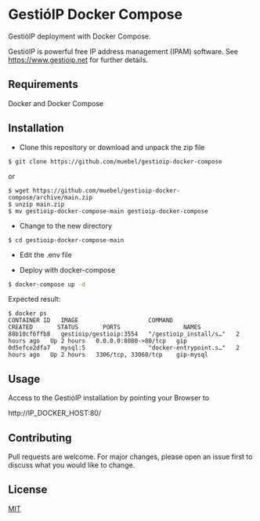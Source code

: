 # Gesti&oacute;IP Docker Compose 

Gesti&oacute;IP deployment with Docker Compose.

Gesti&oacute;IP is powerful free IP address management (IPAM) software. See https://www.gestioip.net for further details.


## Requirements

Docker and Docker Compose


## Installation

* Clone this repository or download and unpack the zip file

```
$ git clone https://github.com/muebel/gestioip-docker-compose
```
or
```
$ wget https://github.com/muebel/gestioip-docker-compose/archive/main.zip
$ unzip main.zip
$ mv gestioip-docker-compose-main gestioip-docker-compose
```

* Change to the new directory

```
$ cd gestioip-docker-compose-main
```

* Edit the .env file

* Deploy with docker-compose

```bash
$ docker-compose up -d
```

Expected result:

```
$ docker ps
CONTAINER ID   IMAGE                    COMMAND                  CREATED       STATUS       PORTS                  NAMES
88b10cf6ffb8   gestioip/gestioip:3554   "/gestioip_install/s…"   2 hours ago   Up 2 hours   0.0.0.0:8080->80/tcp   gip
0d5efce2dfa7   mysql:5                  "docker-entrypoint.s…"   2 hours ago   Up 2 hours   3306/tcp, 33060/tcp    gip-mysql
```


## Usage
Access to the Gesti&oacute;IP installation by pointing your Browser to

http://IP_DOCKER_HOST:80/



## Contributing
Pull requests are welcome. For major changes, please open an issue first to discuss what you would like to change.


## License
[MIT](https://choosealicense.com/licenses/mit/)
